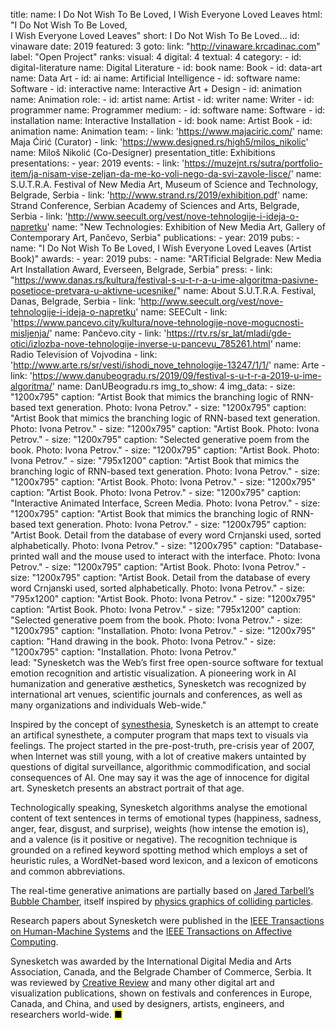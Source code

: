 title: 
    name: I Do Not Wish To Be Loved, I Wish Everyone Loved Leaves
    html: "I Do Not Wish To Be Loved,<br>I Wish Everyone Loved Leaves"
    short: I Do Not Wish To Be Loved…
id: vinaware
date: 2019
featured: 3
goto:
    link: "http://vinaware.krcadinac.com"
    label: "Open Project"
ranks:
    visual: 4
    digital: 4
    textual: 4
category: 
    - id: digital-literature
      name: Digital Literature
    - id: book
      name: Book
    - id: data-art
      name: Data Art
    - id: ai
      name: Artificial Intelligence
    - id: software
      name: Software
    - id: interactive
      name: Interactive Art + Design
    - id: animation
      name: Animation
role:
    - id: artist
      name: Artist
    - id: writer
      name: Writer
    - id: programmer
      name: Programmer
medium:
    - id: software
      name: Software
    - id: installation
      name: Interactive Installation
    - id: book
      name: Artist Book
    - id: animation
      name: Animation
team:
    - link: 'https://www.majaciric.com/'
      name: Maja Ćirić (Curator)
    - link: 'https://www.designed.rs/high5/milos_nikolic'
      name: Miloš Nikolić (Co-Designer)
presentation_title: Exhibitions
presentations:
    - year: 2019
      events:
        - link: 'https://muzejnt.rs/sutra/portfolio-item/ja-nisam-vise-zeljan-da-me-ko-voli-nego-da-svi-zavole-lisce/'
          name: S.U.T.R.A. Festival of New Media Art, Museum of Science and Technology, Belgrade, Serbia
        - link: 'http://www.strand.rs/2019/exhibition.pdf'
          name: Strand Conference, Serbian Academy of Sciences and Arts, Belgrade, Serbia
        - link: 'http://www.seecult.org/vest/nove-tehnologije-i-ideja-o-napretku'
          name: "New Technologies: Exhibition of New Media Art, Gallery of Contemporary Art, Pančevo, Serbia"
publications:
    - year: 2019
      pubs:
        - name: "I Do Not Wish To Be Loved, I Wish Everyone Loved Leaves (Artist Book)"
awards:
    - year: 2019
      pubs:
        - name: "ARTificial Belgrade: New Media Art Installation Award, Everseen, Belgrade, Serbia"
press:
    - link: "https://www.danas.rs/kultura/festival-s-u-t-r-a-u-ime-algoritma-pasivne-posetioce-pretvara-u-aktivne-ucesnike/"
      name: About S.U.T.R.A. Festival, Danas, Belgrade, Serbia
    - link: 'http://www.seecult.org/vest/nove-tehnologije-i-ideja-o-napretku'
      name: SEECult
    - link: 'https://www.pancevo.city/kultura/nove-tehnologije-nove-mogucnosti-misljenja/'
      name: Pančevo.city
    - link: 'https://rtv.rs/sr_lat/mladi/gde-otici/izlozba-nove-tehnologije-inverse-u-pancevu_785261.html'
      name: Radio Television of Vojvodina
    - link: 'http://www.arte.rs/sr/vesti/ishodi_nove_tehnologije-13247/1/1/'
      name: Arte
    - link: 'https://www.danubeogradu.rs/2019/09/festival-s-u-t-r-a-2019-u-ime-algoritma/'
      name: DanUBeogradu.rs
img_to_show: 4
img_data:
    - size: "1200x795"
      caption: "Artist Book that mimics the branching logic of RNN-based text generation. Photo: Ivona Petrov."
    - size: "1200x795"
      caption: "Artist Book that mimics the branching logic of RNN-based text generation. Photo: Ivona Petrov."
    - size: "1200x795"
      caption: "Artist Book. Photo: Ivona Petrov."
    - size: "1200x795"
      caption: "Selected generative poem from the book. Photo: Ivona Petrov."
    - size: "1200x795"
      caption: "Artist Book. Photo: Ivona Petrov."
    - size: "795x1200"
      caption: "Artist Book that mimics the branching logic of RNN-based text generation. Photo: Ivona Petrov."
    - size: "1200x795"
      caption: "Artist Book. Photo: Ivona Petrov."
    - size: "1200x795"
      caption: "Artist Book. Photo: Ivona Petrov."
    - size: "1200x795"
      caption: "Interactive Animated Interface, Screen Media. Photo: Ivona Petrov."
    - size: "1200x795"
      caption: "Artist Book that mimics the branching logic of RNN-based text generation. Photo: Ivona Petrov."
    - size: "1200x795"
      caption: "Artist Book. Detail from the database of every word Crnjanski used, sorted alphabetically. Photo: Ivona Petrov."
    - size: "1200x795"
      caption: "Database-printed wall and the mouse used to interact with the interface. Photo: Ivona Petrov."
    - size: "1200x795"
      caption: "Artist Book. Photo: Ivona Petrov."
    - size: "1200x795"
      caption: "Artist Book. Detail from the database of every word Crnjanski used, sorted alphabetically. Photo: Ivona Petrov."
    - size: "795x1200"
      caption: "Artist Book. Photo: Ivona Petrov."
    - size: "1200x795"
      caption: "Artist Book. Photo: Ivona Petrov."
    - size: "795x1200"
      caption: "Selected generative poem from the book. Photo: Ivona Petrov."
    - size: "1200x795"
      caption: "Installation. Photo: Ivona Petrov."
    - size: "1200x795"
      caption: "Hand drawing in the book. Photo: Ivona Petrov."
    - size: "1200x795"
      caption: "Installation. Photo: Ivona Petrov."    
lead: "Synesketch was the Web’s first free open-source software for textual emotion recognition and artistic visualization. A pioneering work in AI humanization and generative æsthetics, Synesketch was recognized by international art venues, scientific journals and conferences, as well as many organizations and individuals Web-wide."

Inspired by the concept of <a href="https://en.wikipedia.org/wiki/Synesthesia" target="_blank">synesthesia</a>, Synesketch is an attempt to create an artifical synesthete, a computer program that maps text to visuals via feelings. The project started in the pre-post-truth, pre-crisis year of 2007, when Internet was still young, with a lot of creative makers untainted by questions of digital surveillance, algorithmic commodification, and social consequences of AI. One may say it was the age of innocence for digital art. Synesketch presents an abstract portrait of that age. 

Technologically speaking, Synesketch algorithms analyse the emotional content of text sentences in terms of emotional types (happiness, sadness, anger, fear, disgust, and surprise), weights (how intense the emotion is), and a valence (is it positive or negative). The recognition technique is grounded on a refined keyword spotting method which employs a set of heuristic rules, a WordNet-based word lexicon, and a lexicon of emoticons and common abbreviations.

The real-time generative animations are partially based on <a href="http://www.complexification.net/gallery/" target="_blank">Jared Tarbell’s Bubble Chamber</a>, itself inspired by <a href="https://www.sciencedirect.com/topics/physics-and-astronomy/bubble-chambers" target="_blank">physics graphics of colliding particles</a>. 

Research papers about Synesketch were published in the <a href="https://ieeexplore.ieee.org/document/7358121" target="_blank">IEEE Transactions on Human-Machine Systems</a> and the <a href="https://www.computer.org/csdl/journal/ta/2013/03/06589580/13rRUy3gn5N" target="_blank">IEEE Transactions on Affective Computing</a>. 

Synesketch was awarded by the International Digital Media and Arts Association, Canada, and the Belgrade Chamber of Commerce, Serbia. It was reviewed by <a href="https://www.creativereview.co.uk/about-subscribe/" target="_blank">Creative Review</a> and many other digital art and visualization publications, shown on festivals and conferences in Europe, Canada, and China, and used by designers, artists, engineers, and researchers world-wide. <mark>&#9632;</mark>
